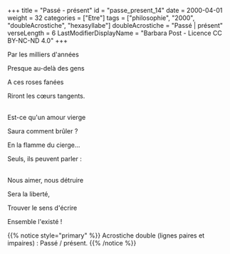 +++
title = "Passé - présent"
id = "passe_present_14"
date = 2000-04-01
weight = 32
categories = ["Etre"]
tags = ["philosophie", "2000", "doubleAcrostiche", "hexasyllabe"]
doubleAcrostiche = "Passé | présent"
verseLength = 6
LastModifierDisplayName = "Barbara Post - Licence CC BY-NC-ND 4.0"
+++

Par les milliers d'années

Presque au-delà des gens

A ces roses fanées

Riront les cœurs tangents.

 \
Est-ce qu'un amour vierge

Saura comment brûler ?

En la flamme du cierge...

Seuls, ils peuvent parler :

 \
Nous aimer, nous détruire

Sera la liberté,

Trouver le sens d'écrire

Ensemble l'existé !

{{% notice style="primary" %}}
Acrostiche double (lignes paires et impaires) : Passé / présent.
{{% /notice %}}
